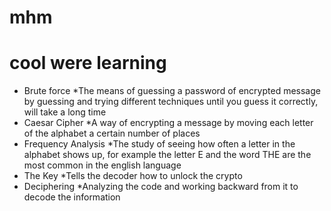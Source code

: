 # mhm
# cool were learning
* Brute force
  *The means of guessing a password of encrypted message by guessing and trying different techniques until you guess it correctly, will take a long time
* Caesar Cipher
   *A way of encrypting a message by moving each letter of the alphabet a certain number of places
* Frequency Analysis
   *The study of seeing how often a letter in the alphabet shows up, for example the letter E and the word THE are the most common in the english language 
* The Key
   *Tells the decoder how to unlock the crypto
* Deciphering 
   *Analyzing the code and working backward from it to decode the information

